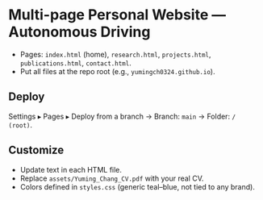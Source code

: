 # Multi-page Personal Website — Autonomous Driving
- Pages: `index.html` (home), `research.html`, `projects.html`, `publications.html`, `contact.html`.
- Put all files at the repo root (e.g., `yumingch0324.github.io`).

## Deploy
Settings ▸ Pages ▸ Deploy from a branch → Branch: `main` → Folder: `/ (root)`.

## Customize
- Update text in each HTML file.
- Replace `assets/Yuming_Chang_CV.pdf` with your real CV.
- Colors defined in `styles.css` (generic teal–blue, not tied to any brand).
